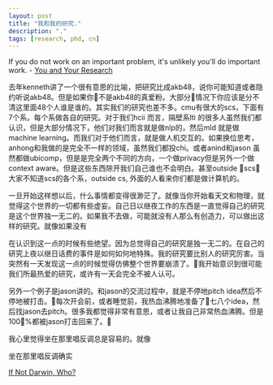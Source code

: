 ```yaml
---
layout: post
title: "我和我的研究."
description: "."
tags: [research, phd, cn]
---
```


If you do not work on an important problem, it's unlikely you'll do important work.    - [You and Your Research](http://www.cs.virginia.edu/~robins/YouAndYourResearch.html)


去年kenneth讲了一个很有意思的比喻，把研究比成akb48，说你可能知道或者隐约听说akb48。但是如果你不是akb48的真爱粉。大部分情况下你应该是分不清这里面48个人谁是谁的。其实我们的研究也差不多。cmu有很大的scs，下面有7个系。每个系做各自的研究。对于我们hcii 而言，隔壁系lti 的很多人虽然我们都认识，但是大部分情况下，他们对我们而言就是做nlp的，然后mld 就是做machine learning。而我们对于他们而言，就是做人机交互的。如果换位思考，anhong和我做的是完全不一样的领域，虽然我们都投chi。或者anind和jason 虽然都做ubicomp，但是是完全两个不同的方向，一个做privacy但是另外一个做context aware。但是这些东西除开我们自己谁也不会明白。甚至outside scs，大家不知道scs的各个系，outside cs, 外面的人看来你们都是做计算机的。

一旦开始这样想以后，什么事情都变得很渺茫了。就像当你开始看天文和物理，就觉得这个世界的一切都有些虚妄。自己日以继夜工作的东西是一直觉得自己的研究是这个世界独一无二的。如果我不去做，可能就没有人那么有创造力，可以做出这样的研究。就像如果没有

在认识到这一点的时候有些绝望。因为总觉得自己的研究是独一无二的。在自己的研究上夜以继日话费的事件是如何如何地特殊。我的研究要比别人的研究厉害。当突然有一天发现这一点的时候觉得仿佛整个世界要崩溃了。我开始意识到很可能我们所最热爱的研究，或许有一天会完全不被人认可。

另外一个例子是jason讲的。和jason的交流过程中，就是不停地pitch idea然后不停地被打击。每次开会前，或者睡觉前，我热血沸腾地准备了七八个idea，然后找jason去pitch。很多我都觉得非常有意思，或者让我自己非常热血沸腾。但是100%都被jason打击回来了。

我心里觉得坐在那里唱反调总是容易的。就像

 


坐在那里唱反调确实


[If Not Darwin, Who?](http://nautil.us/issue/43/Heroes/if-not-darwin-who)